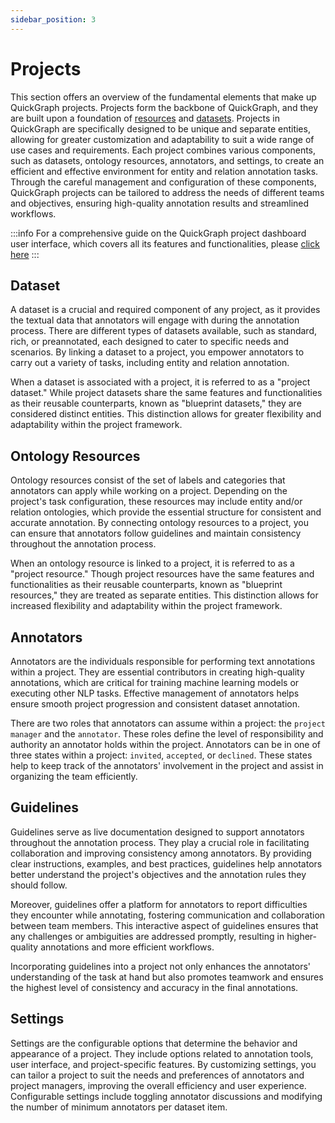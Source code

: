 ```yaml
---
sidebar_position: 3
---
```


# Projects

This section offers an overview of the fundamental elements that make up QuickGraph projects. Projects form the backbone of QuickGraph, and they are built upon a foundation of [resources](./resources) and [datasets](./datasets). Projects in QuickGraph are specifically designed to be unique and separate entities, allowing for greater customization and adaptability to suit a wide range of use cases and requirements. Each project combines various components, such as datasets, ontology resources, annotators, and settings, to create an efficient and effective environment for entity and relation annotation tasks. Through the careful management and configuration of these components, QuickGraph projects can be tailored to address the needs of different teams and objectives, ensuring high-quality annotation results and streamlined workflows.

:::info
For a comprehensive guide on the QuickGraph project dashboard user interface, which covers all its features and functionalities, please [click here](../category/dashboard)
:::

## Dataset

A dataset is a crucial and required component of any project, as it provides the textual data that annotators will engage with during the annotation process. There are different types of datasets available, such as standard, rich, or preannotated, each designed to cater to specific needs and scenarios. By linking a dataset to a project, you empower annotators to carry out a variety of tasks, including entity and relation annotation.

When a dataset is associated with a project, it is referred to as a "project dataset." While project datasets share the same features and functionalities as their reusable counterparts, known as "blueprint datasets," they are considered distinct entities. This distinction allows for greater flexibility and adaptability within the project framework.

## Ontology Resources

Ontology resources consist of the set of labels and categories that annotators can apply while working on a project. Depending on the project's task configuration, these resources may include entity and/or relation ontologies, which provide the essential structure for consistent and accurate annotation. By connecting ontology resources to a project, you can ensure that annotators follow guidelines and maintain consistency throughout the annotation process.

When an ontology resource is linked to a project, it is referred to as a "project resource." Though project resources have the same features and functionalities as their reusable counterparts, known as "blueprint resources," they are treated as separate entities. This distinction allows for increased flexibility and adaptability within the project framework.

## Annotators

Annotators are the individuals responsible for performing text annotations within a project. They are essential contributors in creating high-quality annotations, which are critical for training machine learning models or executing other NLP tasks. Effective management of annotators helps ensure smooth project progression and consistent dataset annotation.

There are two roles that annotators can assume within a project: the `project manager` and the `annotator`. These roles define the level of responsibility and authority an annotator holds within the project. Annotators can be in one of three states within a project: `invited`, `accepted`, or `declined`. These states help to keep track of the annotators' involvement in the project and assist in organizing the team efficiently.

## Guidelines

Guidelines serve as live documentation designed to support annotators throughout the annotation process. They play a crucial role in facilitating collaboration and improving consistency among annotators. By providing clear instructions, examples, and best practices, guidelines help annotators better understand the project's objectives and the annotation rules they should follow.

Moreover, guidelines offer a platform for annotators to report difficulties they encounter while annotating, fostering communication and collaboration between team members. This interactive aspect of guidelines ensures that any challenges or ambiguities are addressed promptly, resulting in higher-quality annotations and more efficient workflows.

Incorporating guidelines into a project not only enhances the annotators' understanding of the task at hand but also promotes teamwork and ensures the highest level of consistency and accuracy in the final annotations.

## Settings

Settings are the configurable options that determine the behavior and appearance of a project. They include options related to annotation tools, user interface, and project-specific features. By customizing settings, you can tailor a project to suit the needs and preferences of annotators and project managers, improving the overall efficiency and user experience. Configurable settings include toggling annotator discussions and modifying the number of minimum annotators per dataset item.
